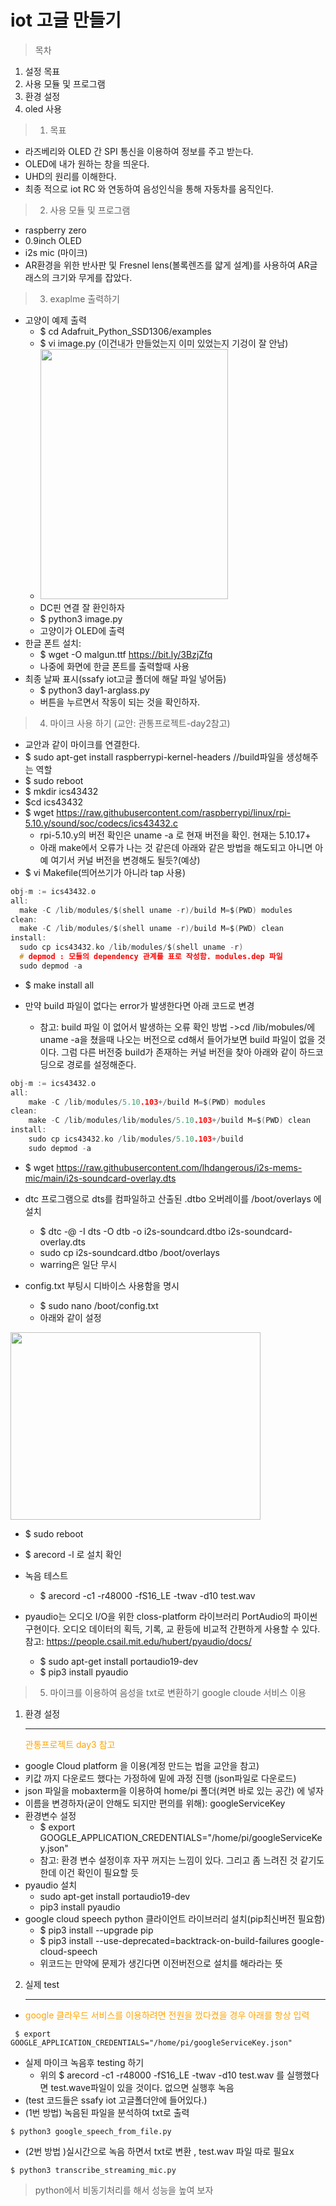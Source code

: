 # iot 고글 만들기
> 목차

  1. 설정 목표 
  2. 사용 모듈 및 프로그램
  3. 환경 설정
  4. oled 사용


> 1. 목표

 - 라즈베리와 OLED 간 SPI 통신을 이용하여 정보를 주고 받는다.
 - OLED에 내가 원하는 창을 띄운다.
 - UHD의 원리를 이해한다.
 - 최종 적으로 iot RC 와 연동하여 음성인식을 통해 자동차를 움직인다.

>2. 사용 모듈 및 프로그램

  - raspberry zero
  - 0.9inch OLED 
  - i2s mic (마이크)
  - AR환경을 위한 반사판 및 Fresnel lens(볼록렌즈를 얇게 설계)를 사용하여 AR글래스의 크기와 무게를 잡았다.

>3. exaplme 출력하기
- 고양이 예제 출력
  - $ cd Adafruit_Python_SSD1306/examples
  - $ vi image.py (이건내가 만들었는지 이미 있었는지 기겅이 잘 안남)
  - <img src="~/../../img/고양이py.jpg"  width="300" height="400">
  - DC핀 연결 잘 환인하자
  - $ python3 image.py 
  - 고양이가 OLED에 출력
- 한글 폰트 설치:
  - $ wget -O malgun.ttf https://bit.ly/3BzjZfq
  - 나중에 화면에 한글 폰트를 출력할때 사용 
- 최종 날짜 표시(ssafy iot고글 폴더에 해달 파일 넣어둠)
  - $ python3 day1-arglass.py 
  - 버튼을 누르면서 작동이 되는 것을 확인하자.

>4. 마이크 사용 하기  (교안: 관통프로젝트-day2참고)
- 교안과 같이 마이크를 연결한다.
- $ sudo apt-get install raspberrypi-kernel-headers    //build파일을 생성해주는 역할
- $ sudo reboot
- $ mkdir ics43432
- $cd ics43432
- $ wget https://raw.githubusercontent.com/raspberrypi/linux/rpi-5.10.y/sound/soc/codecs/ics43432.c
  - rpi-5.10.y의 버전 확인은 uname -a 로 현재 버전을 확인. 현재는 5.10.17+
  - 아래 make에서 오류가 나는 것 같은데 아래와 같은 방법을 해도되고 아니면 아예 여기서 커널 버전을 변경해도 될듯?(예상)
- $ vi Makefile(띄어쓰기가 아니라 tap 사용) 
``` C
obj-m := ics43432.o
all:
  make -C /lib/modules/$(shell uname -r)/build M=$(PWD) modules
clean:
  make -C /lib/modules/$(shell uname -r)/build M=$(PWD) clean
install:
  sudo cp ics43432.ko /lib/modules/$(shell uname -r)
  # depmod : 모듈의 dependency 관계를 표로 작성함. modules.dep 파일
  sudo depmod -a
```
- $ make install all

- 만약 build 파일이 없다는 error가 발생한다면 아래 코드로 변경
  - 참고: build 파일 이 없어서 발생하는 오류 확인 방법 ->cd /lib/mobules/에 uname -a을 쳤을때 나오는 버전으로 cd해서 들어가보면 build 파일이 없을 것이다. 그럼 다른 버전중 build가 존재하는 커널 버전을 찾아 아래와 같이 하드코딩으로 경로를 설정해준다.
```C
obj-m := ics43432.o
all:
	make -C /lib/modules/5.10.103+/build M=$(PWD) modules
clean:
	make -C /lib/modules/lib/modules/5.10.103+/build M=$(PWD) clean
install:
	sudo cp ics43432.ko /lib/modules/5.10.103+/build
	sudo depmod -a
```

- $ wget https://raw.githubusercontent.com/lhdangerous/i2s-mems-mic/main/i2s-soundcard-overlay.dts 

- dtc 프로그램으로 dts를 컴파일하고 산출된 .dtbo 오버레이를 /boot/overlays 에 설치
  - $ dtc -@ -I dts -O dtb -o i2s-soundcard.dtbo i2s-soundcard-overlay.dts
  - sudo cp i2s-soundcard.dtbo /boot/overlays
  - warring은 일단 무시
- config.txt 부팅시 디바이스 사용함을 명시
  - $ sudo nano /boot/config.txt
  - 아래와 같이 설정

<img src="~/../../img/고글config캡쳐.jpg"  width="400" height="300">  

- $ sudo reboot 
- $ arecord -l 로 설치 확인

- 녹음 테스트
  - $ arecord -c1 -r48000 -fS16_LE -twav -d10 test.wav

- pyaudio는 오디오 I/O을 위한 closs-platform 라이브러리 PortAudio의 파이썬 구현이다. 오디오 데이터의 획득, 기록, 교
환등에 비교적 간편하게 사용할 수 있다. 참고: https://people.csail.mit.edu/hubert/pyaudio/docs/
  - $ sudo apt-get install portaudio19-dev
  - $ pip3 install pyaudio


> 5. 마이크를 이용하여 음성을 txt로 변환하기  google cloude 서비스 이용

1. 환경 설정<hr/>
<span style="color:orange">관통프로젝트 day3</sapn> 참고

- google Cloud platform 을 이용(계정 만드는 법을 교안을 참고)
- 키값 까지 다운로드 했다는 가정하에 밑에 과정 진행 (json파일로 다운로드)
- json 파일을 mobaxterm을 이용하여 home/pi 폴더(켜면 바로 있는 공간) 에 넣자
- 이름을 변경하자(굳이 안해도 되지만 편의를 위해): googleServiceKey
-  환경변수 설정
   - $ export GOOGLE_APPLICATION_CREDENTIALS="/home/pi/googleServiceKey.json"
   - 참고: 환경 변수 설정이후 자꾸 꺼지는 느낌이 있다. 그리고 좀 느려진 것 같기도 한데 이건 확인이 필요할 듯
- pyaudio 설치
  - sudo apt-get install portaudio19-dev
  - pip3 install pyaudio
- google cloud speech python 클라이언트 라이브러리 설치(pip최신버전 필요함)
  - $ pip3 install --upgrade pip   
  - $ pip3 install --use-deprecated=backtrack-on-build-failures google-cloud-speech  
  - 위코드는 만약에 문제가 생긴다면 이전버전으로 설치를 해라라는 뜻
2. 실제 test<hr/>
- <span style="color:orange">google 클라우드 서비스를 이용하려면 전원을 껐다켰을 경우 아래를 항상 입력</sapn>
```
 $ export GOOGLE_APPLICATION_CREDENTIALS="/home/pi/googleServiceKey.json"
```
- 실제 마이크 녹음후 testing 하기
  - 위의 $ arecord -c1 -r48000 -fS16_LE -twav -d10 test.wav 를 실행했다면 test.wave파일이 있을 것이다. 없으면 실행후 녹음
- (test 코드들은 ssafy iot 고글폴더안에 들어있다.)
- (1번 방법) 녹음된 파일을 분석하여 txt로 출력
```
$ python3 google_speech_from_file.py
```
- (2번 방법 )실시간으로 녹음 하면서 txt로 변환 , test.wav 파일 따로 필요x  
```
$ python3 transcribe_streaming_mic.py
```

> python에서 비동기처리를 해서 성능을 높여 보자

